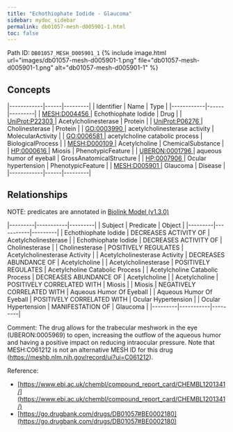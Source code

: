 ```yaml
---
title: "Echothiophate Iodide - Glaucoma"
sidebar: mydoc_sidebar
permalink: db01057-mesh-d005901-1.html
toc: false 
---
```



Path ID: `DB01057_MESH_D005901_1`
{% include image.html url="images/db01057-mesh-d005901-1.png" file="db01057-mesh-d005901-1.png" alt="db01057-mesh-d005901-1" %}

## Concepts

|------------|------|---------|
| Identifier | Name | Type    |
|------------|------|---------|
| <a href="https://identifiers.org/MESH:D004456">MESH:D004456 </a> | Echothiophate Iodide | Drug |
| <a href="https://identifiers.org/UniProt:P22303">UniProt:P22303 </a> | Acetylcholinesterase | Protein |
| <a href="https://identifiers.org/UniProt:P06276">UniProt:P06276 </a> | Cholinesterase | Protein |
| <a href="https://identifiers.org/GO:0003990">GO:0003990 </a> | acetylcholinesterase activity | MolecularActivity |
| <a href="https://identifiers.org/GO:0006581">GO:0006581 </a> | acetylcholine catabolic process | BiologicalProcess |
| <a href="https://identifiers.org/MESH:D000109">MESH:D000109 </a> | Acetylcholine | ChemicalSubstance |
| <a href="https://identifiers.org/HP:0000616">HP:0000616 </a> | Miosis | PhenotypicFeature |
| <a href="https://identifiers.org/UBERON:0001796">UBERON:0001796 </a> | aqueous humor of eyeball | GrossAnatomicalStructure |
| <a href="https://identifiers.org/HP:0007906">HP:0007906 </a> | Ocular hypertension | PhenotypicFeature |
| <a href="https://identifiers.org/MESH:D005901">MESH:D005901 </a> | Glaucoma | Disease |
|------------|------|---------|

## Relationships


NOTE: predicates are annotated in <a href="https://github.com/biolink/biolink-model/releases/tag/v1.3.0">Biolink Model (v1.3.0)</a>

|---------|-----------|---------|
| Subject | Predicate | Object  |
|---------|-----------|---------|
| Echothiophate Iodide | DECREASES ACTIVITY OF | Acetylcholinesterase |
| Echothiophate Iodide | DECREASES ACTIVITY OF | Cholinesterase |
| Cholinesterase | POSITIVELY REGULATES | Acetylcholinesterase Activity |
| Acetylcholinesterase Activity | DECREASES ABUNDANCE OF | Acetylcholine |
| Acetylcholinesterase | POSITIVELY REGULATES | Acetylcholine Catabolic Process |
| Acetylcholine Catabolic Process | DECREASES ABUNDANCE OF | Acetylcholine |
| Acetylcholine | POSITIVELY CORRELATED WITH | Miosis |
| Miosis | NEGATIVELY CORRELATED WITH | Aqueous Humor Of Eyeball |
| Aqueous Humor Of Eyeball | POSITIVELY CORRELATED WITH | Ocular Hypertension |
| Ocular Hypertension | MANIFESTATION OF | Glaucoma |
|---------|-----------|---------|

Comment: The drug allows for the trabecular meshwork in the eye (UBERON:0005969) to open, increasing the outflow of the aqueous humor and having a positive impact on reducing intraocular pressure. Note that MESH:C061212 is not an alternative MESH ID for this drug (https://meshb.nlm.nih.gov/record/ui?ui=C061212).

Reference: 
  - [https://www.ebi.ac.uk/chembl/compound_report_card/CHEMBL1201341/](https://www.ebi.ac.uk/chembl/compound_report_card/CHEMBL1201341/)
  - [https://go.drugbank.com/drugs/DB01057#BE0002180](https://go.drugbank.com/drugs/DB01057#BE0002180)
